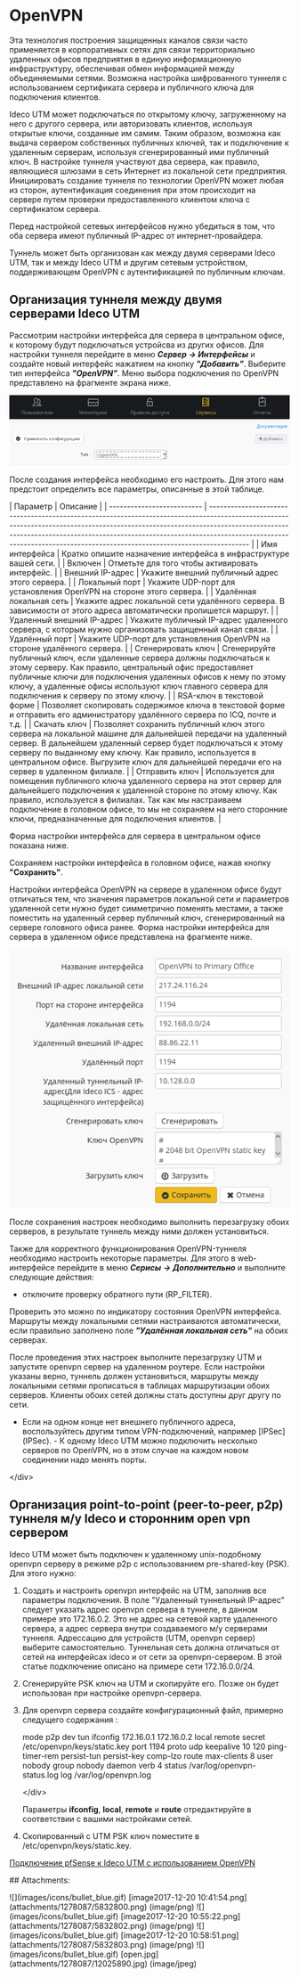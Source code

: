 # OpenVPN

Эта технология построения защищенных каналов связи часто применяется в корпоративных сетях для связи территориально удаленных офисов предприятия в единую информационную инфраструктуру, обеспечивая обмен информацией между объединяемыми сетями. Возможна настройка шифрованного туннеля с использованием сертификата сервера и публичного ключа для подключения клиентов.

Ideco UTM может подключаться по открытому ключу, загруженному на него с другого сервера, или авторизовать клиентов, используя открытые ключи, созданные им самим. Таким образом, возможна как выдача сервером собственных публичных ключей, так и подключение к удаленным серверам, используя сгенерированный ими публичный ключ. В настройке туннеля участвуют два сервера, как правило, являющиеся шлюзами в сеть Интернет из локальной сети предприятия. Инициировать создание туннеля по технологии OpenVPN может любая из сторон, аутентификация соединения при этом происходит на сервере путем проверки предоставленного клиентом ключа с сертификатом сервера.

Перед настройкой сетевых интерфейсов нужно убедиться в том, что оба сервера имеют публичный IP-адрес от интернет-провайдера.

Туннель может быть организован как между двумя серверами Ideco UTM, так и между Ideco UTM и другим сетевым устройством, поддерживающем OpenVPN с аутентификацией по публичным ключам.

## Организация туннеля между двумя серверами Ideco UTM

Рассмотрим настройки интерфейса для сервера в центральном офисе, к которому будут подключаться устройсва из других офисов. Для настройки туннеля перейдите в меню _**Сервер -&gt; Интерфейсы**_ и создайте новый интерфейс нажатием на кнопку _**"Добавить"**_. Выберите тип интерфейса _**"OpenVPN"**_. Меню выбора подключения по OpenVPN представлено на фрагменте экрана ниже.

![](.gitbook/assets/12025890.jpg)

После создания интерфейса необходимо его настроить. Для этого нам предстоит определить все параметры, описанные в этой таблице.

 \| Параметр \| Описание \| \| -------------------------- \| ----------------------------------------------------------------------------------------------------------------------------------------------------------------------------------------------------------------------------------------------------------------------------------------------------------------------------------- \| \| Имя интерфейса \| Кратко опишите назначение интерфейса в инфраструктуре вашей сети. \| \| Включен \| Отметьте для того чтобы активировать интерфейс. \| \| Внешний IP-адрес \| Укажите внешний публичный адрес этого сервера. \| \| Локальный порт \| Укажите UDP-порт для установления OpenVPN на стороне этого сервера. \| \| Удалённая локальная сеть \| Укажите адрес локальной сети удалённого сервера. В зависимости от этого адреса автоматически пропишется маршрут. \| \| Удаленный внешний IP-адрес \| Укажите публичный IP-адрес удаленного сервера, с которым нужно организовать защищенный канал связи. \| \| Удалённый порт \| Укажите UDP-порт для установления OpenVPN на стороне удалённого сервера. \| \| Сгенерировать ключ \| Сгенерируйте публичный ключ, если удаленные сервера должны подключаться к этому серверу. Как правило, центральный офис предоставляет публичные ключи для подключения удаленных офисов к нему по этому ключу, а удаленные офисы используют ключ главного сервера для подключения к серверу по этому ключу. \| \| RSA-ключ в текстовой форме \| Позволяет скопировать содержимое ключа в текстовой форме и отправить его администратору удалённого сервера по ICQ, почте и т.д. \| \| Скачать ключ \| Позволяет сохранить публичный ключ этого сервера на локальной машине для дальнейшей передачи на удаленный сервер. В дальнейшем удаленный сервер будет подключаться к этому серверу по выданному ему ключу. Как правило, используется в центральном офисе. Выгрузите ключ для дальнейшей передачи его на сервер в удаленном филиале. \| \| Отправить ключ \| Используется для помещения публичного ключа удаленного сервера на этот сервер для дальнейшего подключения к удаленной стороне по этому ключу. Как правило, используется в филиалах. Так как мы настраиваем подключение в головном офисе, то мы не сохраняем на него сторонние ключи, предназначенные для подключения клиентов. \|

Форма настройки интерфейса для сервера в центральном офисе показана ниже.

Сохраняем настройки интерфейса в головном офисе, нажав кнопку **"Сохранить"**.

Настройки интерфейса OpenVPN на сервере в удаленном офисе будут отличаться тем, что значения параметров локальной сети и параметров удаленной сети нужно будет симметрично поменять местами, а также поместить на удаленный сервер публичный ключ, сгенерированный на сервере головного офиса ранее. Форма настройки интерфейса для сервера в удаленном офисе представлена на фрагменте ниже.

![](.gitbook/assets/5832803.png)

После сохранения настроек необходимо выполнить перезагрузку обоих серверов, в результате туннель между ними должен установиться.

Также для корректного функционирования OpenVPN-туннеля необходимо настроить некоторые параметры. Для этого в web-интерфейсе перейдите в меню _**Серисы**_ _**-&gt; Дополнительно**_ и выполните следующие действия:

* отключите проверку обратного пути \(RP\_FILTER\).

Проверить это можно по индикатору состояния OpenVPN интерфейса. Маршруты между локальными сетями настраиваются автоматически, если правильно заполнено поле _**"Удалённая локальная сеть"**_ на обоих серверах.

После проведения этих настроек выполните перезагрузку UTM и запустите openvpn сервер на удаленном роутере. Если настройки указаны верно, туннель должен установиться, маршруты между локальными сетями прописаться в таблицах маршрутизации обоих серверов. Клиенты обоих сетей должны стать доступны друг другу по сети.

 - Если на одном конце нет внешнего публичного адреса, воспользуйтесь другим типом VPN-подключений, например \[IPSec\]\(IPSec\). - К одному Ideco UTM можно подключить несколько серверов по OpenVPN, но в этом случае на каждом новом соединении надо менять порты.

&lt;/div&gt;

## Организация point-to-point \(peer-to-peer, p2p\) туннеля м/у Ideco и сторонним open vpn сервером

Ideco UTM может быть подключен к удаленному unix-подобному openvpn серверу в режиме p2p с использованием pre-shared-key \(PSK\). Для этого нужно:

1. Создать и настроить openvpn интерфейс на UTM, заполнив все параметры подключения. В поле "Удаленный туннельный IP-адрес" следует указать адрес openvpn сервера в туннеле, в данном примере это 172.16.0.2. Это не адрес на сетевой карте удаленного сервера, а адрес сервера внутри создаваемого м/у серверами туннеля. Адрессацию для устройств \(UTM, openvpn сервер\) выберите самостоятельно. Туннельная сеть должна отличаться от сетей на интерфейсах ideco и от сети за openvpn-сервером. В этой статье подключение описано на примере сети 172.16.0.0/24.
2. Сгенерируйте PSK ключ на UTM и скопируйте его. Позже он будет использован при настройке openvpn-сервера.
3. Для openvpn сервера создайте конфигурационный файл, примерно следущего содержания :

    mode p2p dev tun ifconfig 172.16.0.1 172.16.0.2 local remote secret /etc/openvpn/keys/static.key port 1194 proto udp keepalive 10 120 ping-timer-rem persist-tun persist-key comp-lzo route max-clients 8 user nobody group nobody daemon verb 4 status /var/log/openvpn-status.log log /var/log/openvpn.log

   &lt;/div&gt;

   Параметры **ifconfig**, **local**, **remote** и **route** отредактируйте в соответствии с вашими настройками сетей.

4. Скопированный с UTM PSK ключ поместите в /etc/openvpn/keys/static.key.

[Подключение pfSense к Ideco UTM с использованием OpenVPN](https://github.com/ideco-team/docsUTM/tree/54be5c28981601375569bdca6ef75ead87808b16/Подключение_pfSense_к_Ideco_UTM_с_использованием_OpenVPN/README.md)

 \#\# Attachments:

 !\[\]\(images/icons/bullet\_blue.gif\) \[image2017-12-20 10:41:54.png\]\(attachments/1278087/5832800.png\) \(image/png\) !\[\]\(images/icons/bullet\_blue.gif\) \[image2017-12-20 10:55:22.png\]\(attachments/1278087/5832802.png\) \(image/png\) !\[\]\(images/icons/bullet\_blue.gif\) \[image2017-12-20 10:58:51.png\]\(attachments/1278087/5832803.png\) \(image/png\) !\[\]\(images/icons/bullet\_blue.gif\) \[open.jpg\]\(attachments/1278087/12025890.jpg\) \(image/jpeg\)

